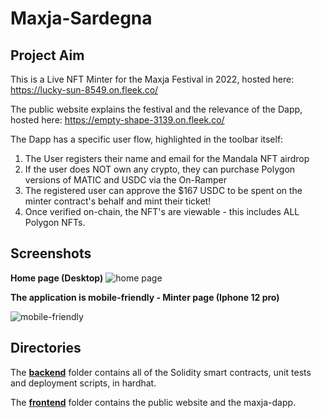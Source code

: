 # Maxja-Sardegna

## Project Aim

This is a Live NFT Minter for the Maxja Festival in 2022, hosted here: https://lucky-sun-8549.on.fleek.co/

The public website explains the festival and the relevance of the Dapp, hosted here: https://empty-shape-3139.on.fleek.co/ 

The Dapp has a specific user flow, highlighted in the toolbar itself:

1. The User registers their name and email for the Mandala NFT airdrop
2. If the user does NOT own any crypto, they can purchase Polygon versions of MATIC and USDC via the On-Ramper
3. The registered user can approve the $167 USDC to be spent on the minter contract's behalf and mint their ticket!
4. Once verified on-chain, the NFT's are viewable - this includes ALL Polygon NFTs.


## Screenshots

**Home page (Desktop)**
![home page ](https://user-images.githubusercontent.com/64858288/175783125-aa624604-219a-41c9-8dad-083b0b49ba24.png)


**The application is mobile-friendly - Minter page (Iphone 12 pro)**

![mobile-friendly](https://user-images.githubusercontent.com/64858288/175783151-2cf17a35-e85d-4be1-94fc-427d581245b6.png)


## Directories

The [**backend**](https://github.com/Super-Nim/Maxja-Sardegna/tree/main/backend) folder contains all of the Solidity smart contracts, unit tests and deployment scripts, in hardhat.

The [**frontend**](https://github.com/Super-Nim/Maxja-Sardegna/tree/main/frontend) folder contains the public website and the maxja-dapp.
